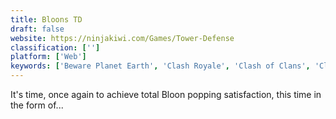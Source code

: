 ```yaml
---
title: Bloons TD
draft: false 
website: https://ninjakiwi.com/Games/Tower-Defense
classification: ['']
platform: ['Web']
keywords: ['Beware Planet Earth', 'Clash Royale', 'Clash of Clans', 'Clash of Kings', 'Defend Your Motti', 'Defensoid', 'DomiNations', 'Fieldrunners', 'Genetic Invasion', 'Hearthstone', 'HexDefense', 'Innotoria Tower Defense', 'Kingdom Rush', 'Robo Defense', 'Royal Revolt', 'Summoners War', 'Tower Duel', 'TowerMadness', 'Towers of Oz']
---
```

It's time, once again to achieve total Bloon popping satisfaction, this time in the form of...
